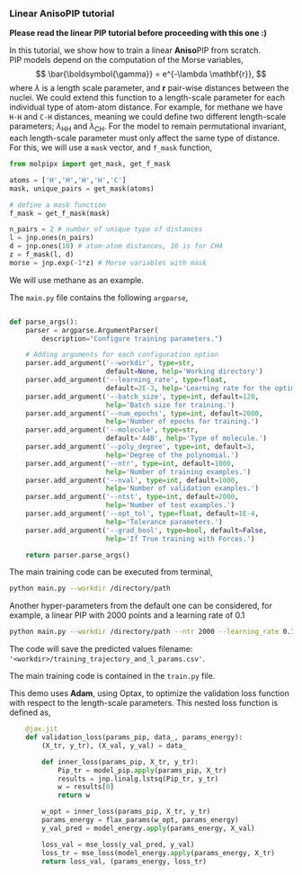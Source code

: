 ### Linear AnisoPIP tutorial ###

**Please read the linear PIP tutorial before proceeding with this one :)**


In this tutorial, we show how to train a linear **Aniso**PIP from scratch.<br>
PIP models depend on the computation of the Morse variables,
$$
\bar{\boldsymbol{\gamma}} = e^{-\lambda \mathbf{r}},
$$
where $\lambda$ is a length scale parameter, and $\mathbf{r}$ pair-wise distances between the nuclei. 
We could extend this function to a length-scale parameter for each individual type of atom-atom distance. For example, for methane we have ```H-H``` and ```C-H``` distances, meaning we could define two different length-scale parameters; $\lambda_{\text{HH}}$ and $\lambda_{\text{CH}}$.
For the model to remain permutational invariant, each length-scale parameter must only affect the same type of distance. <br>
For this, we will use a ```mask``` vector, and ```f_mask``` function,

```python
from molpipx import get_mask, get_f_mask

atoms = ['H','H','H','H','C']
mask, unique_pairs = get_mask(atoms)

# define a mask function
f_mask = get_f_mask(mask)

n_pairs = 2 # number of unique type of distances
l = jnp.ones(n_pairs)
d = jnp.ones(10) # atom-atom distances, 10 is for CH4
z = f_mask(l, d)
morse = jnp.exp(-1*z) # Morse variables with mask
```


We will use methane as an example. 

The ```main.py``` file contains the following ```argparse```,

```python

def parse_args():
    parser = argparse.ArgumentParser(
        description="Configure training parameters.")

    # Adding arguments for each configuration option
    parser.add_argument('--workdir', type=str,
                        default=None, help='Working directory')
    parser.add_argument('--learning_rate', type=float,
                        default=2E-3, help='Learning rate for the optimizer.')
    parser.add_argument('--batch_size', type=int, default=128,
                        help='Batch size for training.')
    parser.add_argument('--num_epochs', type=int, default=2000,
                        help='Number of epochs for training.')
    parser.add_argument('--molecule', type=str,
                        default='A4B', help='Type of molecule.')
    parser.add_argument('--poly_degree', type=int, default=3,
                        help='Degree of the polynomial.')
    parser.add_argument('--ntr', type=int, default=1000,
                        help='Number of training examples.')
    parser.add_argument('--nval', type=int, default=1000,
                        help='Number of validation examples.')
    parser.add_argument('--ntst', type=int, default=2000,
                        help='Number of test examples.')
    parser.add_argument('--opt_tol', type=float, default=1E-4,
                        help='Tolerance parameters.')
    parser.add_argument('--grad_bool', type=bool, default=False,
                        help='If True training with Forces.')

    return parser.parse_args()

```

The main training code can be executed from terminal,
```bash
python main.py --workdir /directory/path
```
Another hyper-parameters from the default one can be considered, for example, a linear PIP with 2000 points and a learning rate of 0.1
```bash
python main.py --workdir /directory/path --ntr 2000 --learning_rate 0.1
```

The code will save the predicted values filename: ```'<workdir>/training_trajectory_and_l_params.csv'```.

The main training code is contained in the ```train.py``` file. 


This demo uses **Adam**, using Optax, to optimize the validation loss function with respect to the length-scale parameters. 
This nested loss function is defined as, 

```python 
    @jax.jit
    def validation_loss(params_pip, data_, params_energy):
        (X_tr, y_tr), (X_val, y_val) = data_

        def inner_loss(params_pip, X_tr, y_tr):
            Pip_tr = model_pip.apply(params_pip, X_tr)
            results = jnp.linalg.lstsq(Pip_tr, y_tr)
            w = results[0]
            return w

        w_opt = inner_loss(params_pip, X_tr, y_tr)
        params_energy = flax_params(w_opt, params_energy)
        y_val_pred = model_energy.apply(params_energy, X_val)

        loss_val = mse_loss(y_val_pred, y_val)
        loss_tr = mse_loss(model_energy.apply(params_energy, X_tr)
        return loss_val, (params_energy, loss_tr)
```


